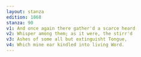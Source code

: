 ```yaml
---
layout: stanza
edition: 1868
stanza: 90
v1: And once again there gather'd a scarce heard
v2: Whisper among them; as it were, the stirr'd
v3: Ashes of some all but extinguisht Tongue,
v4: Which mine ear kindled into living Word.
---
```

